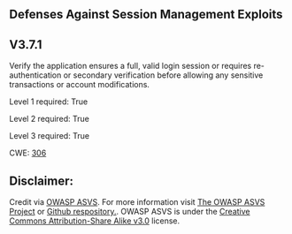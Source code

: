##  Defenses Against Session Management Exploits

## V3.7.1

Verify the application ensures a full, valid login session or requires re-authentication or secondary verification before allowing any sensitive transactions or account modifications.

Level 1 required: True

Level 2 required: True

Level 3 required: True

CWE: [306](https://cwe.mitre.org/data/definitions/306)



## Disclaimer:

Credit via [OWASP ASVS](https://owasp.org/www-project-application-security-verification-standard/). For more information visit [The OWASP ASVS Project](https://owasp.org/www-project-application-security-verification-standard/) or [Github respository.](https://github.com/OWASP/ASVS). OWASP ASVS is under the [Creative Commons Attribution-Share Alike v3.0](https://creativecommons.org/licenses/by-sa/3.0/) license.
